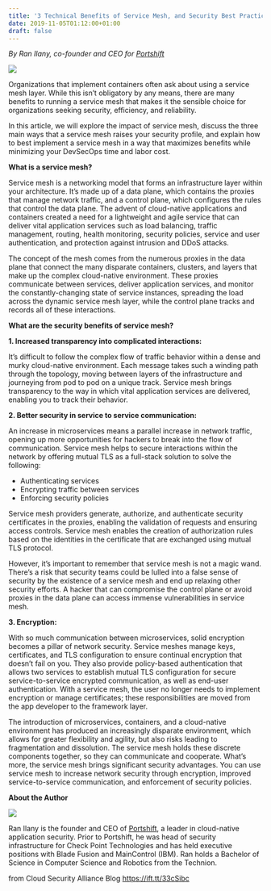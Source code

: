 ```yaml
---
title: '3 Technical Benefits of Service Mesh, and Security Best Practices'
date: 2019-11-05T01:12:00+01:00
draft: false
---
```


_By Ran Ilany, co-founder and CEO for [Portshift](https://www.portshift.io/)_

![](https://cloudsecurityalliance.org/rails/active_storage/blobs/eyJfcmFpbHMiOnsibWVzc2FnZSI6IkJBaHBBc2dJIiwiZXhwIjpudWxsLCJwdXIiOiJibG9iX2lkIn19--759e9b57d459f67763d98de047f653dd07b16aa9/a-service-mesh.jpg)

Organizations that implement containers often ask about using a service mesh layer. While this isn’t obligatory by any means, there are many benefits to running a service mesh that makes it the sensible choice for organizations seeking security, efficiency, and reliability.

In this article, we will explore the impact of service mesh, discuss the three main ways that a service mesh raises your security profile, and explain how to best implement a service mesh in a way that maximizes benefits while minimizing your DevSecOps time and labor cost.

**What is a service mesh?**

Service mesh is a networking model that forms an infrastructure layer within your architecture. It’s made up of a data plane, which contains the proxies that manage network traffic, and a control plane, which configures the rules that control the data plane. The advent of cloud-native applications and containers created a need for a lightweight and agile service that can deliver vital application services such as load balancing, traffic management, routing, health monitoring, security policies, service and user authentication, and protection against intrusion and DDoS attacks.

The concept of the mesh comes from the numerous proxies in the data plane that connect the many disparate containers, clusters, and layers that make up the complex cloud-native environment. These proxies communicate between services, deliver application services, and monitor the constantly-changing state of service instances, spreading the load across the dynamic service mesh layer, while the control plane tracks and records all of these interactions.

**What are the security benefits of service mesh?**

**1\. Increased transparency into complicated interactions:**

It’s difficult to follow the complex flow of traffic behavior within a dense and murky cloud-native environment. Each message takes such a winding path through the topology, moving between layers of the infrastructure and journeying from pod to pod on a unique track. Service mesh brings transparency to the way in which vital application services are delivered, enabling you to track their behavior.

**2\. Better security in service to service communication:**

An increase in microservices means a parallel increase in network traffic, opening up more opportunities for hackers to break into the flow of communication. Service mesh helps to secure interactions within the network by offering mutual TLS as a full-stack solution to solve the following:

*   Authenticating services
*   Encrypting traffic between services
*   Enforcing security policies

Service mesh providers generate, authorize, and authenticate security certificates in the proxies, enabling the validation of requests and ensuring access controls. Service mesh enables the creation of authorization rules based on the identities in the certificate that are exchanged using mutual TLS protocol.

However, it’s important to remember that service mesh is not a magic wand. There’s a risk that security teams could be lulled into a false sense of security by the existence of a service mesh and end up relaxing other security efforts. A hacker that can compromise the control plane or avoid proxies in the data plane can access immense vulnerabilities in service mesh.

**3\. Encryption:**

With so much communication between microservices, solid encryption becomes a pillar of network security. Service meshes manage keys, certificates, and TLS configuration to ensure continual encryption that doesn’t fail on you. They also provide policy-based authentication that allows two services to establish mutual TLS configuration for secure service-to-service encrypted communication, as well as end-user authentication. With a service mesh, the user no longer needs to implement encryption or manage certificates; these responsibilities are moved from the app developer to the framework layer.

The introduction of microservices, containers, and a cloud-native environment has produced an increasingly disparate environment, which allows for greater flexibility and agility, but also risks leading to fragmentation and dissolution. The service mesh holds these discrete components together, so they can communicate and cooperate. What’s more, the service mesh brings significant security advantages. You can use service mesh to increase network security through encryption, improved service-to-service communication, and enforcement of security policies.

**About the Author**

![](https://cloudsecurityalliance.org/rails/active_storage/blobs/eyJfcmFpbHMiOnsibWVzc2FnZSI6IkJBaHBBc1lJIiwiZXhwIjpudWxsLCJwdXIiOiJibG9iX2lkIn19--fcc300968ff84a8641e827883cfd012807f0bc84/Ran%20Ilany%20Portshift.jpg)

Ran Ilany is the founder and CEO of [Portshift](https://www.portshift.io/), a leader in cloud-native application security. Prior to Portshift, he was head of security infrastructure for Check Point Technologies and has held executive positions with Blade Fusion and MainControl (IBM). Ran holds a Bachelor of Science in Computer Science and Robotics from the Technion.

  
  
from Cloud Security Alliance Blog https://ift.tt/33cSibc